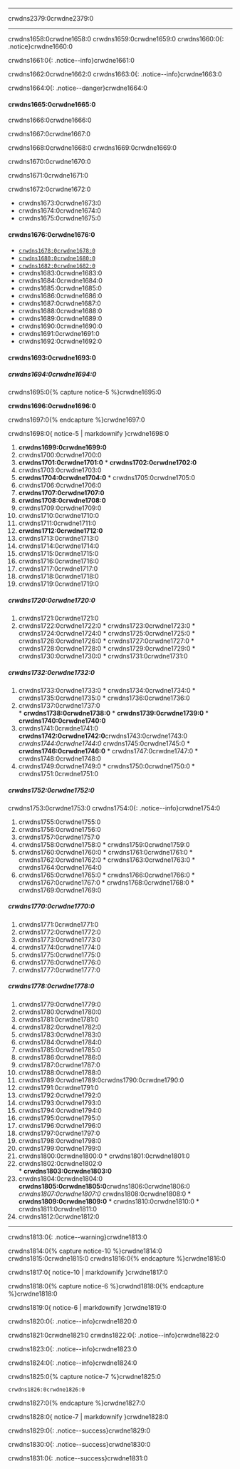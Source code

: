 * * *

crwdns2379:0crwdne2379:0

* * *

crwdns1658:0crwdne1658:0 crwdns1659:0crwdne1659:0 crwdns1660:0{: .notice}crwdne1660:0

crwdns1661:0{: .notice--info}crwdne1661:0

crwdns1662:0crwdne1662:0 crwdns1663:0{: .notice--info}crwdne1663:0

crwdns1664:0{: .notice--danger}crwdne1664:0

#### crwdns1665:0crwdne1665:0

crwdns1666:0crwdne1666:0

crwdns1667:0crwdne1667:0

crwdns1668:0crwdne1668:0 crwdns1669:0crwdne1669:0

crwdns1670:0crwdne1670:0

crwdns1671:0crwdne1671:0

crwdns1672:0crwdne1672:0

* crwdns1673:0crwdne1673:0
* crwdns1674:0crwdne1674:0
* crwdns1675:0crwdne1675:0

#### crwdns1676:0crwdne1676:0

* [`crwdns1678:0crwdne1678:0`](crwdns1677:0%3Acrwdnd1677:0%2Fcrwdnd1677:0%2Fcrwdnd1677:0%3Acrwdnd1677:0%2Fcrwdnd1677:0%3Acrwdnd1677:0%2Fcrwdnd1677:0%2Fcrwdnd1677:0%3Acrwdnd1677:0%2Fcrwdnd1677:0%3Acrwdnd1677:0%2Fcrwdnd1677:0%2Fcrwdnd1677:0%3Acrwdnd1677:0%2Fcrwdnd1677:0%3Acrwdnd1677:0%2Fcrwdnd1677:0%2Fcrwdnd1677:0%3Acrwdnd1677:0%2Fcrwdnd1677:0%3Acrwdnd1677:0%2Fcrwdnd1677:0%2Fcrwdnd1677:0%3Acrwdnd1677:0%2Fcrwdnd1677:0%3Acrwdnd1677:0%2Fcrwdnd1677:0%2Fcrwdnd1677:0%3Acrwdnd1677:0%2Fcrwdnd1677:0%3Acrwdnd1677:0%2Fcrwdnd1677:0%2Fcrwdnd1677:0%3Acrwdnd1677:0%2Fcrwdnd1677:0%3Acrwdnd1677:0%2Fcrwdnd1677:0%2Fcrwdnd1677:0%3Acrwdnd1677:0%2Fcrwdnd1677:0%3Acrwdnd1677:0%2Fcrwdnd1677:0%2Fcrwdnd1677:0%3Acrwdnd1677:0%2Fcrwdnd1677:0%3Acrwdnd1677:0%2Fcrwdnd1677:0%2Fcrwdnd1677:0%3Acrwdnd1677:0%2Fcrwdnd1677:0%3Acrwdnd1677:0%2Fcrwdnd1677:0%2Fcrwdnd1677:0%3Acrwdnd1677:0%2Fcrwdnd1677:0%3Acrwdnd1677:0%2Fcrwdnd1677:0%2Fcrwdnd1677:0%3Acrwdnd1677:0%2Fcrwdnd1677:0%3Acrwdnd1677:0%2Fcrwdnd1677:0%2Fcrwdnd1677:0%3Acrwdnd1677:0%2Fcrwdnd1677:0%3Acrwdnd1677:0%2Fcrwdnd1677:0%2Fcrwdnd1677:0%3Acrwdnd1677:0%2Fcrwdnd1677:0%3Acrwdnd1677:0%2Fcrwdnd1677:0%2Fcrwdnd1677:0%2Fcrwdnd1677:0%3Acrwdnd1677:0%2Fcrwdnd1677:0%2Fcrwdnd1677:0%3Acrwdnd1677:0%2Fcrwdnd1677:0%3Acrwdnd1677:0%2Fcrwdnd1677:0%2Fcrwdnd1677:0%2Fcrwdnd1677:0%3Acrwdnd1677:0%2Fcrwdnd1677:0%2Fcrwdnd1677:0%3Acrwdnd1677:0%2Fcrwdnd1677:0%3Acrwdnd1677:0%2Fcrwdnd1677:0%2Fcrwdnd1677:0%3Acrwdnd1677:0%2Fcrwdnd1677:0%3Acrwdnd1677:0%2Fcrwdnd1677:0%2Fcrwdnd1677:0%3Acrwdnd1677:0%2Fcrwdne1677:0)
* [`crwdns1680:0crwdne1680:0`](crwdns1679:0%3Acrwdnd1679:0%2Fcrwdnd1679:0%2Fcrwdnd1679:0%3Acrwdnd1679:0%2Fcrwdnd1679:0%3Acrwdnd1679:0%2Fcrwdnd1679:0%2Fcrwdnd1679:0%3Acrwdnd1679:0%2Fcrwdnd1679:0%3Acrwdnd1679:0%2Fcrwdnd1679:0%2Fcrwdnd1679:0%3Acrwdnd1679:0%2Fcrwdnd1679:0%3Acrwdnd1679:0%2Fcrwdnd1679:0%2Fcrwdnd1679:0%3Acrwdnd1679:0%2Fcrwdnd1679:0%3Acrwdnd1679:0%2Fcrwdnd1679:0%2Fcrwdnd1679:0%3Acrwdnd1679:0%2Fcrwdnd1679:0%3Acrwdnd1679:0%2Fcrwdnd1679:0%2Fcrwdnd1679:0%3Acrwdnd1679:0%2Fcrwdnd1679:0%3Acrwdnd1679:0%2Fcrwdnd1679:0%2Fcrwdnd1679:0%3Acrwdnd1679:0%2Fcrwdnd1679:0%3Acrwdnd1679:0%2Fcrwdnd1679:0%2Fcrwdnd1679:0%3Acrwdnd1679:0%2Fcrwdnd1679:0%3Acrwdnd1679:0%2Fcrwdnd1679:0%2Fcrwdnd1679:0%3Acrwdnd1679:0%2Fcrwdnd1679:0%3Acrwdnd1679:0%2Fcrwdnd1679:0%2Fcrwdnd1679:0%3Acrwdnd1679:0%2Fcrwdnd1679:0%3Acrwdnd1679:0%2Fcrwdnd1679:0%2Fcrwdnd1679:0%3Acrwdnd1679:0%2Fcrwdnd1679:0%3Acrwdnd1679:0%2Fcrwdnd1679:0%2Fcrwdnd1679:0%3Acrwdnd1679:0%2Fcrwdnd1679:0%3Acrwdnd1679:0%2Fcrwdnd1679:0%2Fcrwdnd1679:0%3Acrwdnd1679:0%2Fcrwdnd1679:0%3Acrwdnd1679:0%2Fcrwdnd1679:0%2Fcrwdnd1679:0%3Acrwdnd1679:0%2Fcrwdnd1679:0%3Acrwdnd1679:0%2Fcrwdnd1679:0%2Fcrwdnd1679:0%2Fcrwdnd1679:0%3Acrwdnd1679:0%2Fcrwdnd1679:0%2Fcrwdnd1679:0%3Acrwdnd1679:0%2Fcrwdnd1679:0%3Acrwdnd1679:0%2Fcrwdnd1679:0%2Fcrwdnd1679:0%2Fcrwdnd1679:0%3Acrwdnd1679:0%2Fcrwdnd1679:0%2Fcrwdnd1679:0%3Acrwdnd1679:0%2Fcrwdnd1679:0%3Acrwdnd1679:0%2Fcrwdnd1679:0%2Fcrwdnd1679:0%3Acrwdnd1679:0%2Fcrwdnd1679:0%3Acrwdnd1679:0%2Fcrwdnd1679:0%2Fcrwdnd1679:0%3Acrwdnd1679:0%2Fcrwdne1679:0)
* [`crwdns1682:0crwdne1682:0`](crwdns1681:0%5Fcrwdnd1681:0%5Fcrwdnd1681:0%3Acrwdnd1681:0%2Fcrwdnd1681:0%2Fcrwdnd1681:0%3Acrwdnd1681:0%2Fcrwdnd1681:0%3Acrwdnd1681:0%2Fcrwdnd1681:0%2Fcrwdnd1681:0%3Acrwdnd1681:0%2Fcrwdnd1681:0%3Acrwdnd1681:0%2Fcrwdnd1681:0%2Fcrwdnd1681:0%3Acrwdnd1681:0%2Fcrwdnd1681:0%3Acrwdnd1681:0%2Fcrwdnd1681:0%2Fcrwdnd1681:0%3Acrwdnd1681:0%2Fcrwdnd1681:0%3Acrwdnd1681:0%2Fcrwdnd1681:0%2Fcrwdnd1681:0%3Acrwdnd1681:0%2Fcrwdnd1681:0%3Acrwdnd1681:0%2Fcrwdnd1681:0%2Fcrwdnd1681:0%3Acrwdnd1681:0%2Fcrwdnd1681:0%3Acrwdnd1681:0%2Fcrwdnd1681:0%2Fcrwdnd1681:0%3Acrwdnd1681:0%2Fcrwdnd1681:0%3Acrwdnd1681:0%2Fcrwdnd1681:0%2Fcrwdnd1681:0%3Acrwdnd1681:0%2Fcrwdnd1681:0%3Acrwdnd1681:0%2Fcrwdnd1681:0%2Fcrwdnd1681:0%3Acrwdnd1681:0%2Fcrwdnd1681:0%3Acrwdnd1681:0%2Fcrwdnd1681:0%2Fcrwdnd1681:0%3Acrwdnd1681:0%2Fcrwdnd1681:0%3Acrwdnd1681:0%2Fcrwdnd1681:0%2Fcrwdnd1681:0%3Acrwdnd1681:0%2Fcrwdnd1681:0%3Acrwdnd1681:0%2Fcrwdnd1681:0%2Fcrwdnd1681:0%3Acrwdnd1681:0%2Fcrwdnd1681:0%3Acrwdnd1681:0%2Fcrwdnd1681:0%2Fcrwdnd1681:0%3Acrwdnd1681:0%2Fcrwdnd1681:0%3Acrwdnd1681:0%2Fcrwdnd1681:0%2Fcrwdnd1681:0%3Acrwdnd1681:0%2Fcrwdnd1681:0%3Acrwdnd1681:0%2Fcrwdnd1681:0%2Fcrwdnd1681:0%2Fcrwdnd1681:0%3Acrwdnd1681:0%2Fcrwdnd1681:0%2Fcrwdnd1681:0%3Acrwdnd1681:0%2Fcrwdnd1681:0%3Acrwdnd1681:0%2Fcrwdnd1681:0%2Fcrwdnd1681:0%2Fcrwdnd1681:0%3Acrwdnd1681:0%2Fcrwdnd1681:0%2Fcrwdnd1681:0%3Acrwdnd1681:0%2Fcrwdnd1681:0%3Acrwdnd1681:0%2Fcrwdnd1681:0%2Fcrwdnd1681:0%3Acrwdnd1681:0%2Fcrwdnd1681:0%3Acrwdnd1681:0%2Fcrwdnd1681:0%2Fcrwdnd1681:0%3Acrwdnd1681:0%2Fcrwdne1681:0)
* crwdns1683:0crwdne1683:0
* crwdns1684:0crwdne1684:0
* crwdns1685:0crwdne1685:0
* crwdns1686:0crwdne1686:0
* crwdns1687:0crwdne1687:0
* crwdns1688:0crwdne1688:0
* crwdns1689:0crwdne1689:0
* crwdns1690:0crwdne1690:0
* crwdns1691:0crwdne1691:0
* crwdns1692:0crwdne1692:0

#### crwdns1693:0crwdne1693:0

##### crwdns1694:0crwdne1694:0

crwdns1695:0{% capture notice-5 %}crwdne1695:0

**crwdns1696:0crwdne1696:0**

crwdns1697:0{% endcapture %}crwdne1697:0

<div class="notice--danger">crwdns1698:0{ notice-5 | markdownify }crwdne1698:0</div>

  1. **crwdns1699:0crwdne1699:0**
  2. crwdns1700:0crwdne1700:0
  3. **crwdns1701:0crwdne1701:0** 
    * **crwdns1702:0crwdne1702:0**
  4. crwdns1703:0crwdne1703:0
  5. **crwdns1704:0crwdne1704:0** 
    * crwdns1705:0crwdne1705:0
  6. crwdns1706:0crwdne1706:0
  7. **crwdns1707:0crwdne1707:0**
  8. **crwdns1708:0crwdne1708:0**
  9. crwdns1709:0crwdne1709:0
 10. crwdns1710:0crwdne1710:0
 11. crwdns1711:0crwdne1711:0
 12. **crwdns1712:0crwdne1712:0**
 13. crwdns1713:0crwdne1713:0
 14. crwdns1714:0crwdne1714:0
 15. crwdns1715:0crwdne1715:0
 16. crwdns1716:0crwdne1716:0
 17. crwdns1717:0crwdne1717:0
 18. crwdns1718:0crwdne1718:0
 19. crwdns1719:0crwdne1719:0

##### crwdns1720:0crwdne1720:0

  1. crwdns1721:0crwdne1721:0
  2. crwdns1722:0crwdne1722:0 
    * crwdns1723:0crwdne1723:0
    * crwdns1724:0crwdne1724:0
    * crwdns1725:0crwdne1725:0
    * crwdns1726:0crwdne1726:0
    * crwdns1727:0crwdne1727:0
    * crwdns1728:0crwdne1728:0
    * crwdns1729:0crwdne1729:0
    * crwdns1730:0crwdne1730:0
    * crwdns1731:0crwdne1731:0

##### crwdns1732:0crwdne1732:0

  1. crwdns1733:0crwdne1733:0 
    * crwdns1734:0crwdne1734:0
    * crwdns1735:0crwdne1735:0 
    * crwdns1736:0crwdne1736:0
  2. crwdns1737:0crwdne1737:0  
    * **crwdns1738:0crwdne1738:0**
    * **crwdns1739:0crwdne1739:0**
    * **crwdns1740:0crwdne1740:0**
  3. crwdns1741:0crwdne1741:0 **crwdns1742:0crwdne1742:0**crwdns1743:0crwdne1743:0 *crwdns1744:0crwdne1744:0* crwdns1745:0crwdne1745:0 
    * **crwdns1746:0crwdne1746:0**
    * crwdns1747:0crwdne1747:0
    * crwdns1748:0crwdne1748:0
  4. crwdns1749:0crwdne1749:0 
    * crwdns1750:0crwdne1750:0 
    * crwdns1751:0crwdne1751:0 

##### crwdns1752:0crwdne1752:0

crwdns1753:0crwdne1753:0 crwdns1754:0{: .notice--info}crwdne1754:0

  1. crwdns1755:0crwdne1755:0
  2. crwdns1756:0crwdne1756:0
  3. crwdns1757:0crwdne1757:0
  4. crwdns1758:0crwdne1758:0 
    * crwdns1759:0crwdne1759:0
  5. crwdns1760:0crwdne1760:0 
    * crwdns1761:0crwdne1761:0
    * crwdns1762:0crwdne1762:0
    * crwdns1763:0crwdne1763:0
    * crwdns1764:0crwdne1764:0
  6. crwdns1765:0crwdne1765:0 
    * crwdns1766:0crwdne1766:0
    * crwdns1767:0crwdne1767:0
    * crwdns1768:0crwdne1768:0
    * crwdns1769:0crwdne1769:0

##### crwdns1770:0crwdne1770:0

  1. crwdns1771:0crwdne1771:0
  2. crwdns1772:0crwdne1772:0
  3. crwdns1773:0crwdne1773:0
  4. crwdns1774:0crwdne1774:0
  5. crwdns1775:0crwdne1775:0
  6. crwdns1776:0crwdne1776:0
  7. crwdns1777:0crwdne1777:0

##### crwdns1778:0crwdne1778:0

  1. crwdns1779:0crwdne1779:0
  2. crwdns1780:0crwdne1780:0
  3. crwdns1781:0crwdne1781:0
  4. crwdns1782:0crwdne1782:0
  5. crwdns1783:0crwdne1783:0
  6. crwdns1784:0crwdne1784:0
  7. crwdns1785:0crwdne1785:0
  8. crwdns1786:0crwdne1786:0
  9. crwdns1787:0crwdne1787:0
 10. crwdns1788:0crwdne1788:0
 11. crwdns1789:0crwdne1789:0<current directory>crwdns1790:0crwdne1790:0
 12. crwdns1791:0crwdne1791:0
 13. crwdns1792:0crwdne1792:0
 14. crwdns1793:0crwdne1793:0
 15. crwdns1794:0crwdne1794:0
 16. crwdns1795:0crwdne1795:0
 17. crwdns1796:0crwdne1796:0
 18. crwdns1797:0crwdne1797:0
 19. crwdns1798:0crwdne1798:0
 20. crwdns1799:0crwdne1799:0
 21. crwdns1800:0crwdne1800:0 
    * crwdns1801:0crwdne1801:0
 22. crwdns1802:0crwdne1802:0  
    * **crwdns1803:0crwdne1803:0**
 23. crwdns1804:0crwdne1804:0 **crwdns1805:0crwdne1805:0**crwdns1806:0crwdne1806:0 *crwdns1807:0crwdne1807:0* crwdns1808:0crwdne1808:0 
    * **crwdns1809:0crwdne1809:0**
    * crwdns1810:0crwdne1810:0
    * crwdns1811:0crwdne1811:0
 24. crwdns1812:0crwdne1812:0

* * *

crwdns1813:0{: .notice--warning}crwdne1813:0

crwdns1814:0{% capture notice-10 %}crwdne1814:0 crwdns1815:0crwdne1815:0 crwdns1816:0{% endcapture %}crwdne1816:0

<div class="notice--info">crwdns1817:0{ notice-10 | markdownify }crwdne1817:0</div>

crwdns1818:0{% capture notice-6 %}crwdnd1818:0{% endcapture %}crwdne1818:0

<div class="notice--info">crwdns1819:0{ notice-6 | markdownify }crwdne1819:0</div>

crwdns1820:0{: .notice--info}crwdne1820:0

crwdns1821:0crwdne1821:0 crwdns1822:0{: .notice--info}crwdne1822:0

crwdns1823:0{: .notice--info}crwdne1823:0

crwdns1824:0{: .notice--info}crwdne1824:0

crwdns1825:0{% capture notice-7 %}crwdne1825:0

    crwdns1826:0crwdne1826:0
    

crwdns1827:0{% endcapture %}crwdne1827:0

<div class="notice--info">crwdns1828:0{ notice-7 | markdownify }crwdne1828:0</div>

crwdns1829:0{: .notice--success}crwdne1829:0

crwdns1830:0{: .notice--success}crwdne1830:0

crwdns1831:0{: .notice--success}crwdne1831:0
